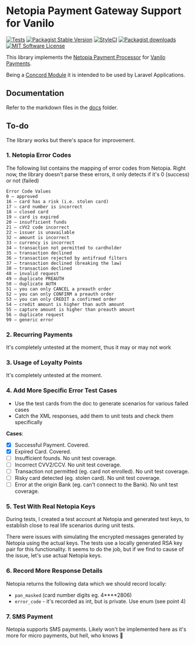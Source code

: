 # Netopia Payment Gateway Support for Vanilo

[![Tests](https://img.shields.io/github/workflow/status/vanilophp/netopia/tests/master?style=flat-square)](https://github.com/vanilophp/netopia/actions?query=workflow%3Atests)
[![Packagist Stable Version](https://img.shields.io/packagist/v/vanilo/netopia.svg?style=flat-square&label=stable)](https://packagist.org/packages/vanilo/netopia)
[![StyleCI](https://styleci.io/repos/329267213/shield?branch=master)](https://styleci.io/repos/329267213)
[![Packagist downloads](https://img.shields.io/packagist/dt/vanilo/netopia.svg?style=flat-square)](https://packagist.org/packages/vanilo/netopia)
[![MIT Software License](https://img.shields.io/badge/license-MIT-blue.svg?style=flat-square)](LICENSE)

This library implements the [Netopia Payment Processor](https://netopia-payments.com) for
[Vanilo Payments](https://vanilo.io/docs/master/payments).

Being a [Concord Module](https://konekt.dev/concord/1.9/modules) it is intended to be used by
Laravel Applications.

## Documentation

Refer to the markdown files in the [docs](docs/) folder.

## To-do

The library works but there's space for improvement.

### 1. Netopia Error Codes

The following list contains the mapping of error codes from Netopia. Right now, the library doesn't
parse these errors, it only detects if it's 0 (success) or not (failed)

```
Error Code Values
0 – approved
16 – card has a risk (i.e. stolen card)
17 – card number is incorrect
18 – closed card
19 – card is expired
20 – insufficient funds
21 – cVV2 code incorrect
22 – issuer is unavailable
32 – amount is incorrect
33 – currency is incorrect
34 – transaction not permitted to cardholder
35 – transaction declined
36 – transaction rejected by antifraud filters
37 – transaction declined (breaking the law)
38 – transaction declined
48 – invalid request
49 – duplicate PREAUTH
50 – duplicate AUTH
51 – you can only CANCEL a preauth order
52 – you can only CONFIRM a preauth order
53 – you can only CREDIT a confirmed order
54 – credit amount is higher than auth amount
55 – capture amount is higher than preauth amount
56 – duplicate request
99 – generic error
```

### 2. Recurring Payments

It's completely untested at the moment, thus it may or may not work

### 3. Usage of Loyalty Points

It's completely untested at the moment.

### 4. Add More Specific Error Test Cases

- Use the test cards from the doc to generate scenarios for various failed cases
- Catch the XML responses, add them to unit tests and check them specifically

**Cases**:

- [X] Successful Payment. Covered.
- [X] Expired Card. Covered.
- [ ] Insufficient founds. No unit test coverage.
- [ ] Incorrect CVV2/CCV. No unit test coverage.
- [ ] Transaction not permitted (eg. card not enrolled). No unit test coverage.
- [ ] Risky card detected (eg. stolen card). No unit test coverage.
- [ ] Error at the origin Bank (eg. can't connect to the Bank). No unit test coverage.

### 5. Test With Real Netopia Keys

During tests, I created a test account at Netopia and generated test keys, to establish
close to real life scenarios during unit tests.

There were issues with simulating the encrypted messages generated by Netopia using the actual keys.
The tests use a locally generated RSA key pair for this functionality. It seems to do the job, but
if we find to cause of the issue, let's use actual Netopia keys.

### 6. Record More Response Details

Netopia returns the following data which we should record locally:

- `pan_masked` (card number digits eg. 4****2806)
- `error_code` - it's recorded as int, but is private. Use enum (see point 4)

### 7. SMS Payment

Netopia supports SMS payments. Likely won't be implemented here as it's more for micro payments,
but hell, who knows 🤷
